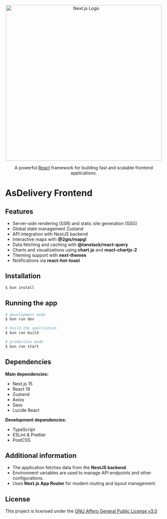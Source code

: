 <p align="center">
  <a href="https://nextjs.org/" target="blank"><img src="https://upload.wikimedia.org/wikipedia/commons/8/8e/Nextjs-logo.svg" width="500" alt="Next.js Logo" /></a>
</p>
<p align="center">A powerful <a href="https://react.dev/" target="_blank">React</a> framework for building fast and scalable frontend applications.</p>

# AsDelivery Frontend

## Features

- Server-side rendering (SSR) and static site generation (SSG)
- Global state management Zustand 
- API integration with NestJS backend
- Interactive maps with **@2gis/mapgl**
- Data fetching and caching with **@tanstack/react-query**
- Charts and visualizations using **chart.js** and **react-chartjs-2**
- Theming support with **next-themes**
- Notifications via **react-hot-toast**

## Installation

```bash
$ bun install
```

## Running the app

```bash
# development mode
$ bun run dev

# build the application
$ bun run build

# production mode
$ bun run start
```

## Dependencies

**Main dependencies:**
- Next.js 15
- React 19
- Zustand
- Axios
- Sass
- Lucide React

**Development dependencies:**
- TypeScript
- ESLint & Prettier
- PostCSS

## Additional information

- The application fetches data from the **NestJS backend**.
- Environment variables are used to manage API endpoints and other configurations.
- Uses **Next.js App Router** for modern routing and layout management.

## License

This project is licensed under the [GNU Affero General Public License v3.0](../LICENSE)

